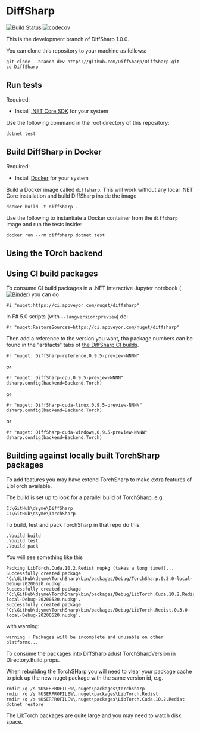 # DiffSharp 

[![Build Status](https://travis-ci.org/DiffSharp/DiffSharp.svg?branch=dev)](https://travis-ci.org/DiffSharp/DiffSharp)
[![codecov](https://codecov.io/gh/DiffSharp/DiffSharp/branch/dev/graph/badge.svg)](https://codecov.io/gh/DiffSharp/DiffSharp)

This is the development branch of DiffSharp 1.0.0.

You can clone this repository to your machine as follows:
```
git clone --branch dev https://github.com/DiffSharp/DiffSharp.git
cd DiffSharp
```

## Run tests

Required:
- Install [.NET Core SDK](https://dotnet.microsoft.com/download) for your system

Use the following command in the root directory of this repository:
```
dotnet test
```

## Build DiffSharp in Docker

Required:
- Install [Docker](https://hub.docker.com/search/?type=edition&offering=community) for your system

Build a Docker image called `diffsharp`. This will work without any local .NET Core installation and build DiffSharp inside the image.
```
docker build -t diffsharp .
```

Use the following to instantiate a Docker container from the `diffsharp` image and run the tests inside:
```
docker run --rm diffsharp dotnet test
```

## Using the TOrch backend



## Using CI build packages

To consume CI build packages in a .NET Interactive Jupyter notebook ([![Binder](https://mybinder.org/badge_logo.svg)](https://mybinder.org/v2/gh/dotnet/interactive/master?urlpath=lab)) you can do

    #i "nuget:https://ci.appveyor.com/nuget/diffsharp"

In F# 5.0 scripts (with `--langversion:preview`) do:

    #r "nuget:RestoreSources=https://ci.appveyor.com/nuget/diffsharp"

Then add a reference to the version you want, tha package numbers can be found in the "artifacts" tabs of [the DiffSharp CI builds](https://ci.appveyor.com/project/dsyme/diffsharp/history).

    #r "nuget: DiffSharp-reference,0.9.5-preview-NNNN"

or

    #r "nuget: DiffSharp-cpu,0.9.5-preview-NNNN"
    dsharp.config(backend=Backend.Torch)

or 

    #r "nuget: DiffSharp-cuda-linux,0.9.5-preview-NNNN"
    dsharp.config(backend=Backend.Torch)

or

    #r "nuget: DiffSharp-cuda-windows,0.9.5-preview-NNNN"
    dsharp.config(backend=Backend.Torch)



## Building against locally built TorchSharp packages


To add features you may have extend TorchSharp to make extra features of LibTorch available.

The build is set up to look for a parallel build of TorchSharp, e.g.

    C:\GitHub\dsyme\DiffSharp
    C:\GitHub\dsyme\TorchSharp

To build, test and pack TorchSharp in that repo do this:

    .\build build
    .\build test
    .\build pack

You will see something like this

    Packing LibTorch.Cuda.10.2.Redist nupkg (takes a long time!)...
    Successfully created package 'C:\GitHub\dsyme\TorchSharp\bin/packages/Debug/TorchSharp.0.3.0-local-Debug-20200520.nupkg'.
    Successfully created package 'C:\GitHub\dsyme\TorchSharp\bin/packages/Debug/LibTorch.Cuda.10.2.Redist.0.3.0-local-Debug-20200520.nupkg'.
    Successfully created package 'C:\GitHub\dsyme\TorchSharp\bin/packages/Debug/LibTorch.Redist.0.3.0-local-Debug-20200520.nupkg'.

with warning:

    warning : Packages will be incomplete and unusable on other platforms...

To consume the packages into DiffSharp adust TorchSharpVersion in DIrectory.Build.props.

When rebuilding the TorchSHarp you will need to vlear your package cache to pick up the new nuget package with the same version id, e.g.

    rmdir /q /s %USERPROFILE%\.nuget\packages\torchsharp
    rmdir /q /s %USERPROFILE%\.nuget\packages\LibTorch.Redist
    rmdir /q /s %USERPROFILE%\.nuget\packages\LibTorch.Cuda.10.2.Redist
    dotnet restore

The LibTorch packages are quite large and you may need to watch disk space.




